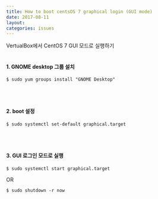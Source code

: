 ```yaml
---
title: How to boot centsOS 7 graphical login (GUI mode)
date: 2017-08-11
layout:
categories: issues
---
```


VertualBox에서 CentOS 7 GUI 모드로 실행하기
<br><br>
#### 1. GNOME desktop 그룹 설치

```
$ sudo yum groups install "GNOME Desktop"
```
<br><br>
#### 2. boot 설정

```
$ sudo systemctl set-default graphical.target
```
<br><br>
#### 3. GUI 로그인 모드로 실행

```
$ sudo systemctl start graphical.target
```
OR
```
$ sudo shutdown -r now
```
